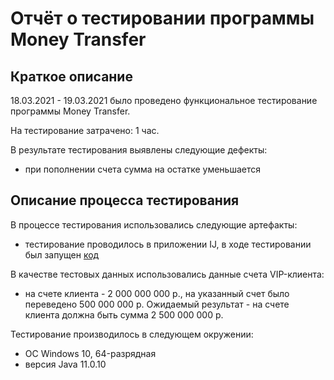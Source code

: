 # Отчёт о тестировании программы Money Transfer 

## Краткое описание

18.03.2021 - 19.03.2021 было проведено функциональное тестирование программы Money Transfer.

На тестирование затрачено: 1 час. 

В результате тестирования выявлены следующие дефекты:
* при пополнении счета сумма на остатке уменьшается [](Баг-репорт)


## Описание процесса тестирования

В процессе тестирования использовались следующие артефакты:
* тестирование проводилось в приложении IJ, в ходе тестировании был запущен [код]()

В качестве тестовых данных использовались данные счета VIP-клиента:
* на счете клиента - 2 000 000 000 р., на указанный счет было переведено 500 000 000 р. Ожидаемый результат - на счете клиента должна быть сумма 2 500 000 000 р. 

Тестирование производилось в следующем окружении:
* ОС Windows 10, 64-разрядная
* версия Java 11.0.10
